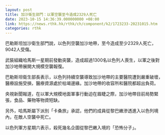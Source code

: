 ```yaml
---
layout: post
title: 加沙衛生部門：以軍空襲至今造成2329人死亡
date: 2023-10-15 14:36:39.000000000 +08:00
link: https://news.rthk.hk/rthk/ch/component/k2/1723233-20231015.htm
categories: rthk
---
```


巴勒斯坦加沙衛生部門說，以色列空襲加沙地帶，至今造成至少2329人死亡，9042人受傷。

武裝組織哈馬斯一星期前發動突襲，造成超過1300名以色列人喪生，以軍之後對加沙地帶展開大規模空襲報復。

巴勒斯坦衛生部長表示，以色列持續空襲導致加沙地帶的主要醫院遭到嚴重破壞，醫療設施受損，醫療資源處於枯竭邊緣。加沙地帶的收容所和醫院都超出負荷。

央視新聞報道，在以軍大規模地面軍事行動迫在眉睫之際，加沙地帶目前局勢緊張，食品、藥物等物資短缺。

另外，哈馬斯屬下派別「卡桑旅」承認，他們的成員從黎巴嫩滲透進入以色列境內，在敵人空襲中死亡。

以色列軍方星期六表示，殺死幾名企圖從黎巴嫩入境的「恐怖分子」。
